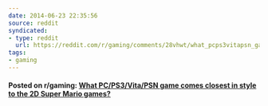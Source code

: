 ```yaml
---
date: 2014-06-23 22:35:56
source: reddit
syndicated:
- type: reddit
  url: https://reddit.com/r/gaming/comments/28vhwt/what_pcps3vitapsn_game_comes_closest_in_style_to/
tags:
- gaming
---
```


#### Posted on r/gaming: [What PC/PS3/Vita/PSN game comes closest in style to the 2D Super Mario games?](https://reddit.com/r/gaming/comments/28vhwt/what_pcps3vitapsn_game_comes_closest_in_style_to/)